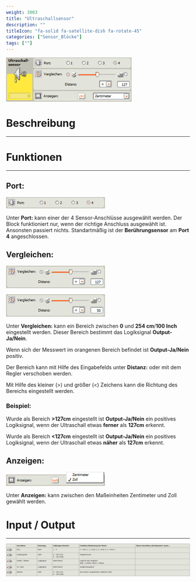 ```yaml
---
weight: 3003
title: "Ultraschallsensor"
description: ""
titleIcon: "fa-solid fa-satellite-dish fa-rotate-45"
categories: ["Sensor_Blöcke"]
tags: [""]
---
```


![BLock.png](/images/nxt-images/Kapitel%203%20Sensoren/3.4%20Ultraschallsensor/Block.png)

# Beschreibung
---

# Funktionen
---

## Port:

![Port.png](/images/nxt-images/Kapitel%203%20Sensoren/3.4%20Ultraschallsensor/Port.png)

Unter **Port:** kann einer der 4 Sensor-Anschlüsse ausgewählt werden. Der Block funktioniert nur, wenn der richtige Anschluss ausgewählt ist. Ansonsten passiert nichts. Standartmäßig ist der **Berührungsensor** am **Port 4** angeschlossen.

## Vergleichen:

![Vergleichen.png](/images/nxt-images/Kapitel%203%20Sensoren/3.4%20Ultraschallsensor/Vergleichen1.png)

![Vergleichen.png](/images/nxt-images/Kapitel%203%20Sensoren/3.4%20Ultraschallsensor/Vergleichen2.png)

Unter **Vergleichen:** kann ein Bereich zwischen **0** und **254 cm**/**100 Inch** eingestellt werden. Dieser Bereich bestimmt das Logiksignal **Output-Ja/Nein**.

Wenn sich der Messwert im orangenen Bereich befindet ist **Output-Ja/Nein** positiv.

Der Bereich kann mit Hilfe des Eingabefelds unter **Distanz:** oder mit dem Regler verschoben werden.

Mit Hilfe des kleiner (>) und größer (<) Zeichens kann die Richtung des Bereichs eingestellt werden.

### Beispiel:

Wurde als Bereich **>127cm** eingestellt ist **Output-Ja/Nein** ein positives Logiksignal, wenn der Ultraschall etwas **ferner** als **127cm** erkennt.

Wurde als Bereich **<127cm** eingestellt ist **Output-Ja/Nein** ein positives Logiksignal, wenn der Ultraschall etwas **näher** als **127cm** erkennt.

## Anzeigen:

![Anzeigen.png](/images/nxt-images/Kapitel%203%20Sensoren/3.4%20Ultraschallsensor/Anzeigen.png)

Unter **Anzeigen:** kann zwischen den Maßeinheiten Zentimeter und Zoll gewählt werden.

# Input / Output
---

![Ultraschallsensor-Block.png](/images/nxt-images/Tabellen/Ultraschallsensor-Block.png)

<!--
| Bild                                                                                         | Datentyp    | Input / Output | Name     |Beschreibung|
| -------------------------------------------------------------------------------------------- | ------------| ------------ |----------|------------|
| ![Input1.png](/images/nxt-images/Kapitel%203%20Sensoren/3.4%20Ultraschallsensor/Input1.png)  | Zahl      | Input  | Port             | In Arbeit 
| ![Input2.png](/images/nxt-images/Kapitel%203%20Sensoren/3.4%20Ultraschallsensor/Input2.png)  | Zahl      | Input  | Auslösepunkt     | In Arbeit
| ![Input3.png](/images/nxt-images/Kapitel%203%20Sensoren/3.4%20Ultraschallsensor/Input3.png)  | Logikwert | Input  | Größer / Kleiner | In Arbeit
| ![Input4.png](/images/nxt-images/Kapitel%203%20Sensoren/3.4%20Ultraschallsensor/Input4.png)  | Logikwert | Output | Ja/Nein          | In Arbeit
| ![Input5.png](/images/nxt-images/Kapitel%203%20Sensoren/3.4%20Ultraschallsensor/Input5.png)  | Zahl      | Output | Distanz          | In Arbeit
-->
